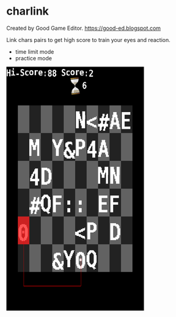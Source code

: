 # charlink

Created by Good Game Editor. https://good-ed.blogspot.com

Link chars pairs to get high score to train your eyes and reaction.

* time limit mode
* practice mode

![image](Screenshot_2016-06-19-11-17-19.png)

